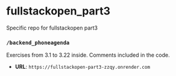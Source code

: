 # fullstackopen_part3
Specific repo for fullstackopen part3

### `/backend_phoneagenda`

Exercises from 3.1 to 3.22 inside. Comments included in the code.

- **URL**: `https://fullstackopen-part3-zzqy.onrender.com` 